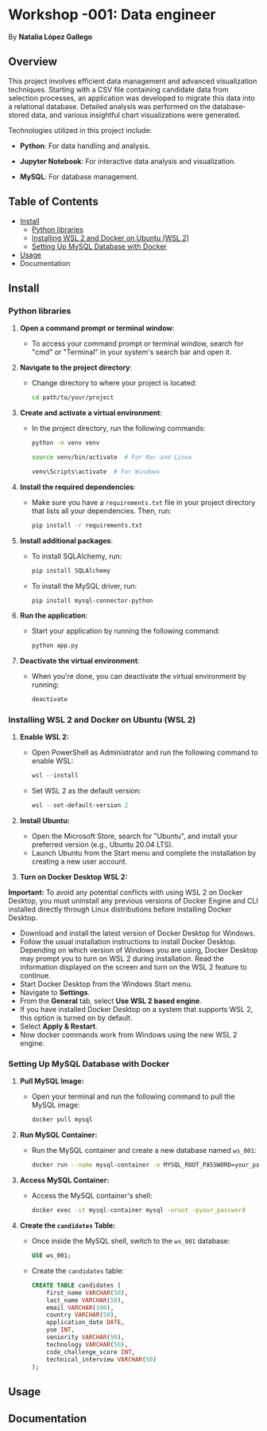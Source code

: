# Workshop -001: Data engineer
By **Natalia López Gallego**


## Overview

This project involves efficient data management and advanced visualization techniques. Starting with a CSV file containing candidate data from selection processes, an application was developed to migrate this data into a relational database. Detailed analysis was performed on the database-stored data, and various insightful chart visualizations were generated.

Technologies utilized in this project include:

-   **Python**: For data handling and analysis.
    
-   **Jupyter Notebook**: For interactive data analysis and visualization.
    
-   **MySQL**: For database management.

## Table of Contents

 - [Install](https://github.com/ntlg72/etl-ws-1?tab=readme-ov-file#install)
	 - [Python libraries](https://github.com/ntlg72/etl-ws-1?tab=readme-ov-file#python-libraries)
	 - [Installing WSL 2 and Docker on Ubuntu (WSL 2)](https://github.com/ntlg72/etl-ws-1?tab=readme-ov-file#installing-wsl-2-and-docker-on-ubuntu-wsl-2)
	 - [Setting Up MySQL Database with Docker](https://github.com/ntlg72/etl-ws-1?tab=readme-ov-file#setting-up-mysql-database-with-docker)
 - [Usage](https://github.com/ntlg72/etl-ws-1?tab=readme-ov-file#usage)
 - Documentation

## Install

### Python libraries

1. **Open a command prompt or terminal window**:
   - To access your command prompt or terminal window, search for "cmd" or "Terminal" in your system's search bar and open it.

2. **Navigate to the project directory**:
   - Change directory to where your project is located:
     ```bash
     cd path/to/your/project
     ```

3. **Create and activate a virtual environment**:
   - In the project directory, run the following commands:
     ```bash
     python -m venv venv
     ```
     ```bash
     source venv/bin/activate  # For Mac and Linux
     ```
     ```bash
     venv\Scripts\activate  # For Windows
     ```

4. **Install the required dependencies**:
   - Make sure you have a `requirements.txt` file in your project directory that lists all your dependencies. Then, run:
     ```bash
     pip install -r requirements.txt
     ```

5. **Install additional packages**:
   - To install SQLAlchemy, run:
     ```bash
     pip install SQLAlchemy
     ```
   - To install the MySQL driver, run:
     ```bash
     pip install mysql-connector-python
     ```

6. **Run the application**:
   - Start your application by running the following command:
     ```bash
     python app.py
     ```

7. **Deactivate the virtual environment**:
   - When you're done, you can deactivate the virtual environment by running:
     ```bash
     deactivate
     ```



### Installing WSL 2 and Docker on Ubuntu (WSL 2)

1. **Enable WSL 2:**
   - Open PowerShell as Administrator and run the following command to enable WSL:
     ```powershell
     wsl --install
     ```
   - Set WSL 2 as the default version:
     ```powershell
     wsl --set-default-version 2
     ```

2. **Install Ubuntu:**
   - Open the Microsoft Store, search for "Ubuntu", and install your preferred version (e.g., Ubuntu 20.04 LTS).
   - Launch Ubuntu from the Start menu and complete the installation by creating a new user account.

3.  **Turn on Docker Desktop WSL 2:**  

**Important:**  To avoid any potential conflicts with using WSL 2 on Docker Desktop, you must uninstall any previous versions of Docker Engine and CLI installed directly through Linux distributions before installing Docker Desktop.

 -  Download and install the latest version of Docker Desktop for Windows.
 -  Follow the usual installation instructions to install Docker Desktop. Depending on which version of Windows you are using, Docker Desktop may prompt you to turn on WSL 2 during installation. Read the information displayed on the screen and turn on the WSL 2 feature to continue.
 -  Start Docker Desktop from the Windows Start menu.
 -  Navigate to **Settings**.
 -  From the **General**  tab, select **Use WSL 2 based engine**.
 -  If you have installed Docker Desktop on a system that supports WSL 2, this option is turned on by default.
 -  Select **Apply & Restart**.
 -  Now docker commands work from Windows using the new WSL 2 engine.

### Setting Up MySQL Database with Docker

1. **Pull MySQL Image:**
   - Open your terminal and run the following command to pull the MySQL image:
     ```bash
     docker pull mysql
     ```

2. **Run MySQL Container:**
   - Run the MySQL container and create a new database named `ws_001`:
     ```bash
     docker run --name mysql-container -e MYSQL_ROOT_PASSWORD=your_password -e MYSQL_DATABASE=ws_001 -p 3306:3306 -d mysql
     ```

3. **Access MySQL Container:**
   - Access the MySQL container's shell:
     ```bash
     docker exec -it mysql-container mysql -uroot -pyour_password
     ```

4. **Create the `candidates` Table:**
   - Once inside the MySQL shell, switch to the `ws_001` database:
     ```sql
     USE ws_001;
     ```
   - Create the `candidates` table:
     ```sql
     CREATE TABLE candidates (
         first_name VARCHAR(50),
         last_name VARCHAR(50),
         email VARCHAR(100),
         country VARCHAR(50),
         application_date DATE,
         yoe INT,
         seniority VARCHAR(50),
         technology VARCHAR(50),
         code_challenge_score INT,
         technical_interview VARCHAR(50)
     );
     ```



## Usage



## Documentation
